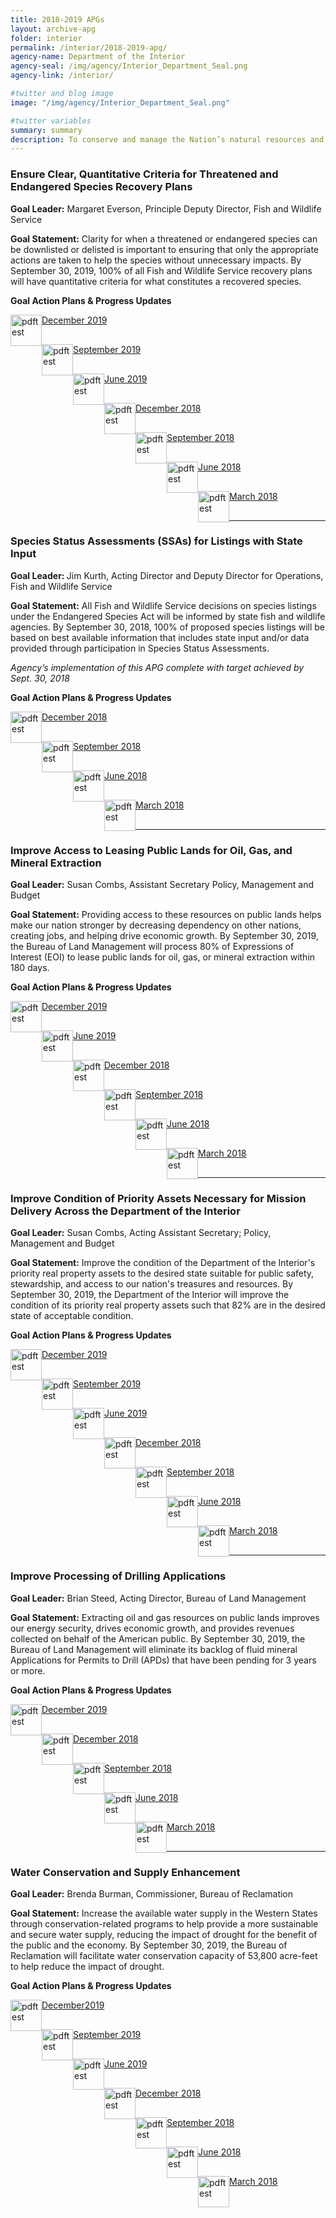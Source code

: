 ```yaml
---
title: 2018-2019 APGs
layout: archive-apg
folder: interior
permalink: /interior/2018-2019-apg/
agency-name: Department of the Interior
agency-seal: /img/agency/Interior_Department_Seal.png
agency-link: /interior/

#twitter and blog image
image: "/img/agency/Interior_Department_Seal.png"

#twitter variables
summary: summary
description: To conserve and manage the Nation’s natural resources and cultural heritage, and create opportunities for the American people to help them prosper.
---
```

<h3>Ensure Clear, Quantitative Criteria for Threatened and Endangered Species Recovery Plans</h3>
<p><b>Goal Leader:</b> Margaret Everson, Principle Deputy Director, Fish and Wildlife Service

<p><b>Goal Statement:</b> Clarity for when a threatened or endangered species can be downlisted or delisted is important to ensuring that only the appropriate actions are taken to help the species without unnecessary impacts. By September 30, 2019, 100% of all Fish and Wildlife Service recovery plans will have quantitative criteria for what constitutes a recovered species.</p>

<p><b>Goal Action Plans & Progress Updates</b></p>
<div class="usa-width-one-whole usa-media_block">
<div class= "usa-grid usa-graphic_list-row" style="padding-left:0rem;">

<div class="usa-width-one-half usa-media_block">
  <p style="margin-bottom:30px;"><img src="{{site.baseurl}}/img/PDF_icon.png" alt="pdftest" style="float:left;width:50px;align:bottom;"><a class="usa-external_link"  href="https://pic.gov/assets/APG/Interior/2019_dec_Interior_Ensure_Clear_Quantitative_Criteria_for_Threatened_and_Endangered_Species_Recovery_Plans.pdf">December 2019</a></p>
  <p style="margin-bottom:30px;"><img src="{{site.baseurl}}/img/PDF_icon.png" alt="pdftest" style="float:left;width:50px;align:bottom;"><a class="usa-external_link"  href="https://pic.gov/assets/APG/Interior/FY2019_sept_Interior_Ensure_Clear_Quantitative_Criteria_for_Threatened_and_Endangered_Species_Recovery_Plans.pdf">September 2019</a></p>
  <p style="margin-bottom:30px;"><img src="{{site.baseurl}}/img/PDF_icon.png" alt="pdftest" style="float:left;width:50px;align:bottom;"><a class="usa-external_link"  href="https://pic.gov/assets/APG/Interior/FY2019_June_Interior_Ensure_Clear_Quantitative_Criteria_for_Threatened_and_Endangered_Species_Recovery_Plans.pdf">June 2019</a></p>
</div>

<div class="usa-width-one-half usa-media_block">
  <p style="margin-bottom:30px;"><img src="{{site.baseurl}}/img/PDF_icon.png" alt="pdftest" style="float:left;width:50px;align:bottom;"><a class="usa-external_link"  href="https://pic.gov/assets/APG/Interior/FY2018_Q4_Interior_Ensure_Clear_Quantitative_Criteria_for_Threatened_and_Endangered_Species_Recovery_Plans.pdf">December 2018</a></p>
  <p style="margin-bottom:30px;"><img src="{{site.baseurl}}/img/PDF_icon.png" alt="pdftest" style="float:left;width:50px;align:bottom;"><a class="usa-external_link"  href="https://pic.gov/assets/APG/Interior/FY2018_Q3_Interior_Ensure_Clear_Quantitative_Criteria_for_Threatened_and_Endangered_Species_Recovery_Plans.pdf">September 2018</a></p>
  <p style="margin-bottom:30px;"><img src="{{site.baseurl}}/img/PDF_icon.png" alt="pdftest" style="float:left;width:50px;align:bottom;"><a class="usa-external_link"  href="https://pic.gov/assets/APG/Interior/FY2018_Q2_Interior_Ensure_Clear_Quantitative_Criteria_for_Threatened_and_Endangered_Species_Recovery_Plans.pdf">June 2018</a></p>
  <p style="margin-bottom:30px;"><img src="{{site.baseurl}}/img/PDF_icon.png" alt="pdftest" style="float:left;width:50px;align:bottom;"><a class="usa-external_link"  href="https://pic.gov/assets/APG/Interior/FY2018_Q1_Interior_Ensure_Clear_Quantitative_Criteria_for_Threatened_and_Endangered_Species_Recovery_Plans.pdf">March 2018</a></p>
</div>

</div>
</div>

<hr>

<h3>Species Status Assessments (SSAs) for Listings with State Input</h3>
<p><b>Goal Leader: </b>Jim Kurth, Acting Director and Deputy Director for Operations, Fish and Wildlife Service </p>
<p><b>Goal Statement:</b> All Fish and Wildlife Service decisions on species listings under the Endangered Species Act will be informed by state fish and wildlife agencies. By September 30, 2018, 100% of proposed species listings will be based on best available information that includes state input and/or data provided through participation in Species Status
Assessments. </p>
<p><i>Agency’s implementation of this APG complete with target achieved by Sept. 30, 2018</i></p>
<!--<p><strong>Implementation Action Plans will be available with the Q1 FY 2018 performance update.</strong></p>-->
<p><b>Goal Action Plans & Progress Updates</b></p>
<div class="usa-width-one-whole usa-media_block">
<div class= "usa-grid usa-graphic_list-row" style="padding-left:0rem;">

<div class="usa-width-one-half usa-media_block">
  <p style="margin-bottom:30px;"><img src="{{site.baseurl}}/img/PDF_icon.png" alt="pdftest" style="float:left;width:50px;align:bottom;"><a class="usa-external_link"  href="https://pic.gov/assets/APG/Interior/FY2018_Q4_Interior_Species_Status_Assessments_for_Listings_with_State_Input.pdf">December 2018</a></p>
  <p style="margin-bottom:30px;"><img src="{{site.baseurl}}/img/PDF_icon.png" alt="pdftest" style="float:left;width:50px;align:bottom;"><a class="usa-external_link"  href="https://pic.gov/assets/APG/Interior/FY2018_Q3_Interior_Species_Status_Assessments_for_Listings_with_State_Input.pdf">September 2018</a></p>
  <p style="margin-bottom:30px;"><img src="{{site.baseurl}}/img/PDF_icon.png" alt="pdftest" style="float:left;width:50px;align:bottom;"><a class="usa-external_link"  href="https://pic.gov/assets/APG/Interior/FY2018_Q2_Interior_Species_Status_Assessments_for_Listings_with_State_Input.pdf">June 2018</a></p>
  <p style="margin-bottom:30px;"><img src="{{site.baseurl}}/img/PDF_icon.png" alt="pdftest" style="float:left;width:50px;align:bottom;"><a class="usa-external_link"  href="https://pic.gov/assets/APG/Interior/FY2018_Q1_Interior_Species_Status_Assessments_for_Listings_with_State_Input.pdf">March 2018</a></p>
</div>

</div>

<hr>

<h3>Improve Access to Leasing Public Lands for Oil, Gas, and Mineral Extraction</h3>
<p><b>Goal Leader:</b> Susan Combs, Assistant Secretary Policy, Management and Budget</p>
<p><b>Goal Statement:</b> Providing access to these resources on public lands helps make our nation stronger by decreasing dependency on other nations, creating jobs, and helping drive economic growth. By September 30, 2019, the Bureau of Land Management will process 80% of Expressions of Interest (EOI) to lease public lands for oil, gas, or mineral extraction within 180 days. </p>
<!-- <p><strong>Implementation Action Plans will be available with the Q1 FY 2018 performance update.</strong></p>-->
<p><b>Goal Action Plans & Progress Updates</b></p>

<div class="usa-width-one-whole usa-media_block">
<div class= "usa-grid usa-graphic_list-row" style="padding-left:0rem;">

<div class="usa-width-one-half usa-media_block">
  <p style="margin-bottom:30px;"><img src="{{site.baseurl}}/img/PDF_icon.png" alt="pdftest" style="float:left;width:50px;align:bottom;"><a class="usa-external_link"  href="https://pic.gov/assets/APG/Interior/2019_dec_Interior_Improve_Access_to_Leasing_Public_Lands_for_Oil_Gas_and_Mineral_Extraction.pdf">December 2019</a></p>
  <p style="margin-bottom:30px;"><img src="{{site.baseurl}}/img/PDF_icon.png" alt="pdftest" style="float:left;width:50px;align:bottom;"><a class="usa-external_link"  href="https://pic.gov/assets/APG/Interior/FY2019_June_Interior_Improve_Access_to_Leasing_Public_Lands_for_Oil_Gas_and_Mineral_Extraction.pdf">June 2019</a></p>
</div>

<!--Q2 deck-->
<div class="usa-width-one-half usa-media_block">
  <p style="margin-bottom:30px;"><img src="{{site.baseurl}}/img/PDF_icon.png" alt="pdftest"
   style="float:left;width:50px;align:bottom;"><a class="usa-external_link"  href="https://pic.gov/assets/APG/Interior/FY2018_Q4_Interior_Improve_Access_to_Leasing_Public_Lands_for_Oil_Gas_and_Mineral_Extraction.pdf">December 2018</a></p>
  <p style="margin-bottom:30px;"><img src="{{site.baseurl}}/img/PDF_icon.png" alt="pdftest" style="float:left;width:50px;align:bottom;"><a class="usa-external_link"  href="https://pic.gov/assets/APG/Interior/FY2018_Q3_Interior_Improve_Access_to_Leasing_Public_Lands_for_Oil_Gas_and_Mineral_Extraction.pdf">September 2018</a></p>
  <p style="margin-bottom:30px;"><img src="{{site.baseurl}}/img/PDF_icon.png" alt="pdftest" style="float:left;width:50px;align:bottom;"><a class="usa-external_link"  href="https://pic.gov/assets/APG/Interior/FY2018_Q2_Interior_Improve_Access_to_Leasing_Public_Lands_for_Oil_Gas_and_Mineral_Extraction.pdf">June 2018</a></p>
  <p style="margin-bottom:30px;"><img src="{{site.baseurl}}/img/PDF_icon.png" alt="pdftest" style="float:left;width:50px;align:bottom;"><a class="usa-external_link"  href="https://pic.gov/assets/APG/Interior/FY2018_Q1_Interior_Improve_Access_to_Leasing_Public_Lands_for_Oil_Gas_and_Mineral_Extraction.pdf">March 2018</a></p>
</div>

</div>
</div>

<hr>

<h3>Improve Condition of Priority Assets Necessary for Mission Delivery Across the Department of the Interior</h3>
<p><b>Goal Leader:</b> Susan Combs, Acting Assistant Secretary; Policy, Management and Budget</p>
<p><b>Goal Statement:</b> Improve the condition of the Department of the Interior's priority real property assets to the desired state suitable for public safety, stewardship, and access to our nation's treasures and resources. By September 30, 2019, the Department of the Interior will improve the condition of its priority real property assets such that 82% are in the desired state of acceptable condition.  </p>
<!--  <p><strong>Implementation Action Plans will be available with the Q1 FY 2018 performance update.</strong></p>-->
<p><b>Goal Action Plans & Progress Updates</b></p>
<div class="usa-width-one-whole usa-media_block">
<div class= "usa-grid usa-graphic_list-row" style="padding-left:0rem;">

<div class="usa-width-one-half usa-media_block">
  <p style="margin-bottom:30px;"><img src="{{site.baseurl}}/img/PDF_icon.png" alt="pdftest" style="float:left;width:50px;align:bottom;"><a class="usa-external_link"  href="https://pic.gov/assets/APG/Interior/2019_dec_Interior_Improve_Condition_of_Priority_Assets_Necessary_for_Mission_Delivery.pdf">December 2019</a></p>
  <p style="margin-bottom:30px;"><img src="{{site.baseurl}}/img/PDF_icon.png" alt="pdftest" style="float:left;width:50px;align:bottom;"><a class="usa-external_link"  href="https://pic.gov/assets/APG/Interior/FY2019_sept_Interior_Improve_Condition_of_Priority_Assets_Necessary_for_Mission_Delivery.pdf">September 2019</a></p>
  <p style="margin-bottom:30px;"><img src="{{site.baseurl}}/img/PDF_icon.png" alt="pdftest" style="float:left;width:50px;align:bottom;"><a class="usa-external_link"  href="https://pic.gov/assets/APG/Interior/FY2019_June_Interior_Improve_Condition_of_Priority_Assets_Necessary_for_Mission_Delivery.pdf">June 2019</a></p>
</div>
<div class="usa-width-one-half usa-media_block">
  <p style="margin-bottom:30px;"><img src="{{site.baseurl}}/img/PDF_icon.png" alt="pdftest" style="float:left;width:50px;align:bottom;"><a class="usa-external_link"  href="https://pic.gov/assets/APG/Interior/FY2018_Q4_Interior_Improve_Condition_of_Priority_Assets_Necessary_for_Mission_Delivery.pdf">December 2018</a></p>
  <p style="margin-bottom:30px;"><img src="{{site.baseurl}}/img/PDF_icon.png" alt="pdftest" style="float:left;width:50px;align:bottom;"><a class="usa-external_link"  href="https://pic.gov/assets/APG/Interior/FY2018_Q3_Interior_Improve_Condition_of_Priority_Assets_Necessary_for_Mission_Delivery.pdf">September 2018</a></p>
  <p style="margin-bottom:30px;"><img src="{{site.baseurl}}/img/PDF_icon.png" alt="pdftest" style="float:left;width:50px;align:bottom;"><a class="usa-external_link"  href="https://pic.gov/assets/APG/Interior/FY2018_Q2_Interior_Improve_Condition_of_Priority_Assets_Necessary_for_Mission_Delivery.pdf">June 2018</a></p>
  <p style="margin-bottom:30px;"><img src="{{site.baseurl}}/img/PDF_icon.png" alt="pdftest" style="float:left;width:50px;align:bottom;"><a class="usa-external_link"  href="https://pic.gov/assets/APG/Interior/FY2018_Q1_Interior_Improve_Condition_of_Priority_Assets_Necessary_for_Mission_Delivery.pdf">March 2018</a></p>
</div>

</div>
</div>

<hr>

<h3>Improve Processing of Drilling Applications</h3>
<p><b>Goal Leader:</b> Brian Steed, Acting Director, Bureau of Land Management</p>
<p><b>Goal Statement:</b> Extracting oil and gas resources on public lands improves our energy security, drives economic growth, and provides revenues collected on behalf of the American public. By September 30, 2019, the Bureau of Land Management will eliminate its backlog of fluid mineral Applications for Permits to Drill (APDs) that have been pending for 3 years or more. </p>
<!--<p><strong>Implementation Action Plans will be available with the Q1 FY 2018 performance update.</strong></p>-->
<p><b>Goal Action Plans & Progress Updates</b></p>

<div class="usa-width-one-whole usa-media_block">
<div class= "usa-grid usa-graphic_list-row" style="padding-left:0rem;">

<div class="usa-width-one-half usa-media_block">
  <p style="margin-bottom:30px;"><img src="{{site.baseurl}}/img/PDF_icon.png" alt="pdftest" style="float:left;width:50px;align:bottom;"><a class="usa-external_link"  href="https://pic.gov/assets/APG/Interior/2019_dec_Interior_Improve_Processing_of_Drilling_Applications.pdf">December 2019</a></p>
</div>

<div class="usa-width-one-half usa-media_block">
  <p style="margin-bottom:30px;"><img src="{{site.baseurl}}/img/PDF_icon.png" alt="pdftest" style="float:left;width:50px;align:bottom;"><a class="usa-external_link"  href="https://pic.gov/assets/APG/Interior/FY2018_Q4_Interior_Improve_Processing_of_Drilling_Applications.pdf">December 2018</a></p>
  <p style="margin-bottom:30px;"><img src="{{site.baseurl}}/img/PDF_icon.png" alt="pdftest" style="float:left;width:50px;align:bottom;"><a class="usa-external_link"  href="https://pic.gov/assets/APG/Interior/FY2018_Q3_Interior_Improve_Processing_of_Drilling_Applications.pdf">September 2018</a></p>
  <p style="margin-bottom:30px;"><img src="{{site.baseurl}}/img/PDF_icon.png" alt="pdftest" style="float:left;width:50px;align:bottom;"><a class="usa-external_link"  href="https://pic.gov/assets/APG/Interior/FY2018_Q2_Interior_Improve_Processing_of_Drilling_Applications.pdf">June 2018</a></p>
  <p style="margin-bottom:30px;"><img src="{{site.baseurl}}/img/PDF_icon.png" alt="pdftest" style="float:left;width:50px;align:bottom;"><a class="usa-external_link"  href="https://pic.gov/assets/APG/Interior/FY2018_Q1_Interior_Improve_Processing_of_Drilling_Applications.pdf">March 2018</a></p>
</div>

</div>
</div>

<hr>

<h3>Water Conservation and Supply Enhancement</h3>
<p><b>Goal Leader:</b> Brenda Burman, Commissioner, Bureau of Reclamation</p>
<p><b>Goal Statement:</b> Increase the available water supply in the Western States through conservation-related programs to help provide a more sustainable and secure water supply, reducing the impact of drought for the benefit of the public and the economy. By September 30, 2019, the Bureau of Reclamation will facilitate water conservation capacity of 53,800 acre-feet to help reduce the impact of drought. </p>

<p><b>Goal Action Plans & Progress Updates</b></p>

<div class="usa-width-one-whole usa-media_block">
<div class= "usa-grid usa-graphic_list-row" style="padding-left:0rem;">

<div class="usa-width-one-half usa-media_block">
  <p style="margin-bottom:30px;"><img src="{{site.baseurl}}/img/PDF_icon.png" alt="pdftest" style="float:left;width:50px;align:bottom;"><a class="usa-external_link"  href="https://pic.gov/assets/APG/Interior/2019_dec_Interior_Water_Conservation_and_Supply_Enhancement.pdf">December2019</a></p>
  <p style="margin-bottom:30px;"><img src="{{site.baseurl}}/img/PDF_icon.png" alt="pdftest" style="float:left;width:50px;align:bottom;"><a class="usa-external_link"  href="https://pic.gov/assets/APG/Interior/FY2019_sept_Interior_Water_Conservation_and_Supply_Enhancement.pdf">September 2019</a></p>
  <p style="margin-bottom:30px;"><img src="{{site.baseurl}}/img/PDF_icon.png" alt="pdftest" style="float:left;width:50px;align:bottom;"><a class="usa-external_link"  href="https://pic.gov/assets/APG/Interior/FY2019_June_Interior_Water_Conservation_and_Supply_Enhancement.pdf">June 2019</a></p>
</div>

<div class="usa-width-one-half usa-media_block">
  <p style="margin-bottom:30px;"><img src="{{site.baseurl}}/img/PDF_icon.png" alt="pdftest" style="float:left;width:50px;align:bottom;"><a class="usa-external_link"  href="https://pic.gov/assets/APG/Interior/FY2018_Q4_Interior_Water_Conservation_and_Supply_Enhancement.pdf">December 2018</a></p>
  <p style="margin-bottom:30px;"><img src="{{site.baseurl}}/img/PDF_icon.png" alt="pdftest" style="float:left;width:50px;align:bottom;"><a class="usa-external_link"  href="https://pic.gov/assets/APG/Interior/FY2018_Q3_Interior_Water_Conservation_and_Supply_Enhancement.pdf">September 2018</a></p>
  <p style="margin-bottom:30px;"><img src="{{site.baseurl}}/img/PDF_icon.png" alt="pdftest" style="float:left;width:50px;align:bottom;"><a class="usa-external_link"  href="https://pic.gov/assets/APG/Interior/FY2018_Q2_Interior_Water_Conservation_and_Supply_Enhancement.pdf">June 2018</a></p>
  <p style="margin-bottom:30px;"><img src="{{site.baseurl}}/img/PDF_icon.png" alt="pdftest" style="float:left;width:50px;align:bottom;"><a class="usa-external_link"  href="https://pic.gov/assets/APG/Interior/FY2018_Q1_Interior_Water_Conservation_and_Supply_Enhancement.pdf">March 2018</a></p>
</div>

</div>
</div>
